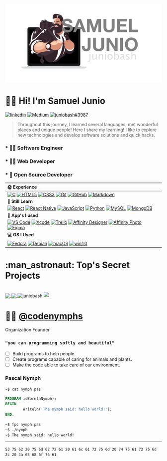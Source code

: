 
[![JunioBahs](backpack/photo/profile-transparent.png)](https://github.com/juniobash)

# :man_technologist: Hi! I'm Samuel Junio &nbsp;
[![linkedin](https://img.shields.io/badge/LinkedIn-0077B5?style=for-the-badge&logo=linkedin&logoColor=white)](https://www.linkedin.com/in/juniobash/)
[![Medium](https://img.shields.io/badge/Medium-12100E?style=for-the-badge&logo=medium&logoColor=white)](https://medium.com/@juniobash)
[![juniobash#3987](https://img.shields.io/badge/Discord-12100E?style=for-the-badge&logo=Discord&logoColor=white)](#)

>Throughout this journey, I learned several languages, met wonderful places and unique people! Here I share my learning!
> I like to explore new technologies and develop software solutions and quick hacks.&nbsp;
>

### * :surfing_man: Software Engineer
### * :surfing_man:	Web Developer
### * :climbing: Open Source Developer

|**:sun_with_face: Experience** &nbsp; |
|:---|
| [![C](https://img.shields.io/badge/C-00599C?style=for-the-badge&logo=c&logoColor=white)](#) [![HTML5](https://img.shields.io/badge/HTML5-E34F26?style=for-the-badge&logo=html5&logoColor=white)](#) [![CSS3](https://img.shields.io/badge/CSS3-1572B6?style=for-the-badge&logo=css3&logoColor=white)](#) [![Git](https://img.shields.io/badge/git-%23F05033.svg?style=for-the-badge&logo=git&logoColor=white)](#) [![GitHub](https://img.shields.io/badge/GitHub-100000?style=for-the-badge&logo=github&logoColor=white)](#) [![Markdown](https://img.shields.io/badge/Markdown-000000?style=for-the-badge&logo=markdown&logoColor=white)](#)|
|**:seedling: Still Learn** &nbsp; |
|[![React](https://img.shields.io/badge/React-20232A?style=for-the-badge&logo=react&logoColor=61DAFB)](#) [![React Native](https://img.shields.io/badge/React_Native-20232A?style=for-the-badge&logo=react&logoColor=61DAFB)](#) [![JavaScript](https://img.shields.io/badge/JavaScript-F7DF1E?style=for-the-badge&logo=javascript&logoColor=black)](#) [![Python](https://img.shields.io/badge/Python-14354C?style=for-the-badge&logo=python&logoColor=white)](#) [![MySQL](https://img.shields.io/badge/mysql-%2300f.svg?style=for-the-badge&logo=mysql&logoColor=white)](#) [![MongoDB](https://img.shields.io/badge/MongoDB-%234ea94b.svg?style=for-the-badge&logo=mongodb&logoColor=white)](#) |
|**:floppy_disk: App's I used** &nbsp;|
|[![VS Code](https://img.shields.io/badge/Visual%20Studio-5C2D91.svg?style=for-the-badge&logo=visual-studio&logoColor=white)](#) [![Xcode](https://img.shields.io/badge/Xcode-007ACC?style=for-the-badge&logo=Xcode&logoColor=white)](#) [![Trello](https://img.shields.io/badge/Trello-%23026AA7.svg?style=for-the-badge&logo=Trello&logoColor=white)](#) [![Affinity Designer](https://img.shields.io/badge/affinity%20desginer-%231B72BE.svg?style=for-the-badge&logo=affinity-designer&logoColor=white)](#) [![Affinity Photo](https://img.shields.io/badge/affinityphoto-%237E4DD2.svg?style=for-the-badge&logo=affinity-photo&logoColor=white)](#) [![Figma](https://img.shields.io/badge/figma-%23F24E1E.svg?style=for-the-badge&logo=figma&logoColor=white)](#) |
|**:computer:	OS I Used** &nbsp; |
|[![Fedora](https://img.shields.io/badge/Fedora-294172?style=for-the-badge&logo=fedora&logoColor=white)](#) [![Debian](https://img.shields.io/badge/Debian-D70A53?style=for-the-badge&logo=debian&logoColor=white)](#) [![macOS](https://img.shields.io/badge/mac%20os-000000?style=for-the-badge&logo=apple&logoColor=white)](#) [![win10](https://img.shields.io/badge/Windows-0078D6?style=for-the-badge&logo=windows&logoColor=white)](#)|
 
<h1> :man_astronaut: Top's Secret Projects</h1>
  <br>
   <a href="#">
    <img  align="center" src="https://github-readme-stats.vercel.app/api?username=juniobash&show_icons=true&hide_border=true"/>
  </a>
  <a href="#">
    <img  align="center" src="https://github-readme-stats.vercel.app/api/top-langs/?username=juniobash&langs_count=7&hide_border=true&layout=compact"/>
  </a>
  <a><img align="center" src="https://github-readme-streak-stats.herokuapp.com/?user=juniobash&" alt="juniobash" /></a>
  
  <a href="https://juniobash.github.io/">
    <img src="https://github-readme-stats.vercel.app/api/pin/?username=juniobash&repo=juniobash.github.io&hide_border=true"/>
  </a>
  <br>
  
# :elf_woman: [@codenymphs](https://github.com/codenymphs)
Organization Founder
### `"you can programming softly and beautiful"`
- [ ] Build programs to help people.   
- [ ] Create programs capable of caring for animals and plants.   
- [ ] Make the code able to take care of our environment.   

### Pascal Nymph
`~$ cat nymph.pas`   
~~~ pascal
PROGRAM isBorn(aNymph);
BEGIN
    	Writeln('The nymph said: hello world!');
END.	
~~~
`~$ fpc nymph.pas`  
`~$ ./nymph`   
`~$ The nymph said: hello world!`     
 ___

  `53 75 62 20 75 6d 62 72 61 20 61 6c 61 72 75 6d 20 74 75 61 72 75 6d 2c 20 4a 65 68 6f 76 61` &nbsp;
